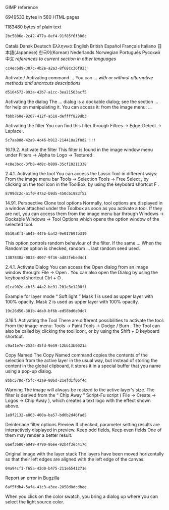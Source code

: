 GIMP reference

6949533 bytes in 580 HTML pages

1183480 bytes of plain text

    2bc5806e-2c42-477a-8ef4-91f85f6f306c
Català Dansk Deutsch Ελληνικά English British Español Français Italiano 日本語(Japanese) 한국어(Korean) Nederlands Norwegian Português Pусский 中文
*references to current section in other languages*

    cc4ec6d9-307c-4b2e-a2a3-8f68cc36f923
Activate / Activating command ... You can ...
*with or without alternative methods and shortcuts descriptions*

    d5104572-892a-42b7-a1cc-3ea21563acf5
Activating the dialog The ...  dialog is a dockable dialog; see the section ... for help on manipulating it. You can access it: from the image menu: ...

    fbbb760e-9207-412f-a518-deffff829db3
Activating the filter You can find this filter through Filtres  →  Edge-Detect  →  Laplace .

    5c7aa88d-42a9-4c46-b912-214418a2f0d2 !!!
16.19.2. Activate the filter This filter is found in the image window menu under Filters  →  Alpha to Logo  →  Textured .

    4c8e3bcc-3fb8-4d8c-b809-35cf10211338
2.4.1. Activating the tool You can access the Lasso Tool in different ways: From the image menu bar Tools  →  Selection Tools  →  Free Select , by clicking on the tool icon in the ToolBox, by using the keyboard shortcut  F .


    8799dc2c-a1f0-47a2-b9d5-450cb1983f52
14.91. Perspective Clone tool options  Normally, tool options are displayed in a window attached under the Toolbox as soon as you activate a tool. If they are not, you can access them from the image menu bar through Windows  →  Dockable Windows  →  Tool Options  which opens the option window of the selected tool.

    0510a8f1-a645-4476-ba42-9e01769fb319
This option controls random behaviour of the filter. If the same ... When the  Randomize  option is checked, random ... last random seed used.

    1307830a-0033-4007-9f36-ad83febed4c1
2.4.1. Activate Dialog  You can access the  Open  dialog from an image window through: File  →  Open . You can also open the Dialog by using the keyboard shortcut Ctrl + O .

    d1ca902e-cbf3-44a2-bc91-201e3e1208ff
Example for layer mode  “ Soft light ”  Mask 1 is used as upper layer with 100% opacity. Mask 2 is used as upper layer with 100% opacity.

    19c26d56-301b-4da0-bf6b-ed58bd6e0dc7
3.16.1. Activating the Tool There are different possibilities to activate the tool: From the image-menu: Tools  →  Paint Tools  →  Dodge / Burn . The Tool can also be called by clicking the tool icon:, or by using the Shift + D keyboard shortcut.

    c9a41e7e-2524-45fd-9e59-12bb13b0021a
Copy Named  The  Copy Named  command copies the contents of the selection from the active layer in the usual way, but instead of storing the content in the global clipboard, it stores it in a special buffer that you name using a pop-up dialog.

    8bbc570d-f5fc-42a9-806d-21efd1f06f4d
Warning The image will always be resized to the active layer's size. The filter is derived from the  “ Chip Away ”  Script-Fu script ( File  →  Create  →  Logos  →  Chip Away ), which creates a text logo with the effect shown above.

    1e9f2132-e063-400a-ba57-bd0b2d46fad5
Deinterlace filter options Preview  If checked, parameter setting results are interactively displayed in preview. Keep odd fields,  Keep even fields One of them may render a better result.

    66ef3680-6049-4790-86ee-92b4f3ec417d
Original image with the layer stack The layers have been moved horizontally so that their left edges are aligned with the left edge of the canvas.

    04a94cf1-f65a-42d0-b475-211e6541271e
Report an error in Bugzilla

    6af5fdb4-5afa-41c3-a3ee-2058d8dcdbee
When you click on the color swatch, you bring a dialog up where you can select the light source color.
